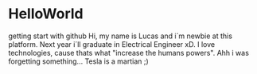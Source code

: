 # HelloWorld
getting start with github
Hi, my name is Lucas and i´m newbie at this platform. Next year i´ll graduate in Electrical Engineer xD. I love technologies, cause thats what "increase the humans powers". Ahh i was forgetting something... Tesla is a martian ;)
